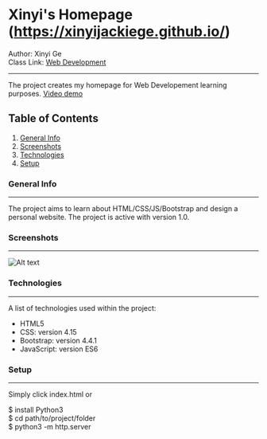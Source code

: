 # Xinyi's Homepage (https://xinyijackiege.github.io/)
Author: Xinyi Ge\
Class Link: [Web Development](https://johnguerra.co/classes/webDevelopment_spring_2021/)
***
The project creates my homepage for Web Developement learning purposes.
<a href="https://youtu.be/LUVkF0kFLgk">Video demo</a>

## Table of Contents
1. [General Info](#general-info)
2. [Screenshots](#screenshots)
3. [Technologies](#technologies)
4. [Setup](#Setup)

### General Info
*** 
The project aims to learn about HTML/CSS/JS/Bootstrap and design a personal website. The project is active with version 1.0.

### Screenshots
***
![Alt text](https://github.com/XinyiJackieGe/XinyiJackieGe.github.io/blob/main/images/index.png "About")

### Technologies
***
A list of technologies used within the project:
* HTML5
* CSS: version 4.15
* Bootstrap: version 4.4.1
* JavaScript: version ES6

### Setup
***
Simply click index.html or

$ install Python3\
$ cd path/to/project/folder\
$ python3 -m http.server


